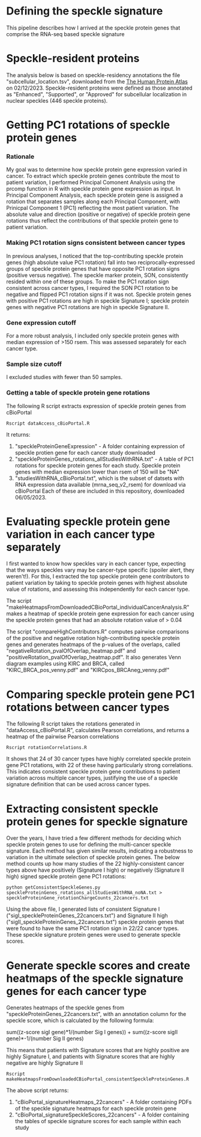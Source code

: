 # Defining the speckle signature
This pipeline describes how I arrived at the speckle protein genes that comprise the RNA-seq based speckle signature

# Speckle-resident proteins
The analysis below is based on speckle-residency annotations the file "subcellular_location.tsv", downloaded from the [The Human Protein Atlas](https://www.proteinatlas.org/about/download) on 02/12/2023. Speckle-resident proteins were defined as those annotated as "Enhanced", "Supported", or "Approved" for subcellular localization in nuclear speckles (446 speckle proteins). 

# Getting PC1 rotations of speckle protein genes
### Rationale
My goal was to determine how speckle protein gene expression varied in cancer. To extract which speckle protein genes contribute the most to patient variation, I performed Principal Comonent Analysis using the prcomp function in R with speckle protein gene expression as input. In Principal Component Analysis, each speckle protein gene is assigned a rotation that separates samples along each Principal Component, with Prinicpal Component 1 (PC1) reflecting the most patient variation. The absolute value and direction (positive or negative) of speckle protein gene rotations thus reflect the contributions of that speckle protein gene to patient variation.
### Making PC1 rotation signs consistent between cancer types
In previous analyses, I noticed that the top-contributing speckle protein genes (high absolute value PC1 rotation) fall into two reciprocally-expressed groups of speckle protein genes that have opposite PC1 rotation signs (positive versus negative). The speckle marker protein, SON, consistently resided within one of these groups. To make the PC1 rotation sign consistent across cancer types, I required the SON PC1 rotation to be negative and flipped PC1 rotation signs if it was not. Speckle protein genes with positive PC1 rotations are high in speckle Signature I; speckle protein genes with negative PC1 rotations are high in speckle Signature II.
### Gene expression cutoff
For a more robust analysis, I included only speckle protein genes with median expression of >150 rsem. This was assessed separately for each cancer type.
### Sample size cutoff
I excluded studies with fewer than 50 samples.
### Getting a table of speckle protein gene rotations
The following R script extracts expression of speckle protein genes from cBioPortal

```Rscript dataAccess_cBioPortal.R```

It returns:
1. "speckleProteinGeneExpression" - A folder containing expression of speckle protien gene for each cancer study downloaded
2. "speckleProteinGenes_rotations_allStudiesWithRNA.txt" - A table of PC1 rotations for speckle protein genes for each study. Speckle protein genes with median expression lower than rsem of 150 will be "NA"
3. "studiesWithRNA_cBioPortal.txt", which is the subset of datsets with RNA expression data available (mrna_seq_v2_rsem) for download via cBioPortal
Each of these are included in this repository, downloaded 06/05/2023. 

# Evaluating speckle protein gene variation in each cancer type separately
I first wanted to know how speckles vary in each cancer type, expecting that the ways speckles vary may be cancer-type specific (spoiler alert, they weren't!). For this, I extracted the top speckle protein gene contributors to patient variation by taking to speckle protein genes with highest absolute value of rotations, and assessing this independently for each cancer type.

The script "makeHeatmapsFromDownloadedCBioPortal_individualCancerAnalysis.R" makes a heatmap of speckle protein gene expression for each cancer using the speckle protein genes that had an absolute rotation value of > 0.04

The script "compareHighContributors.R" computes pairwise comparisons of the positive and negative rotation high-contributing speckle protein genes and generates heatmaps of the p-values of the overlaps, called "negativeRotation_pvalOfOverlap_heatmap.pdf" and "positiveRotation_pvalOfOverlap_heatmap.pdf". It also generates Venn diagram examples using KIRC and BRCA, called "KIRC_BRCA_pos_venny.pdf" and "KIRCpos_BRCAneg_venny.pdf"

# Comparing speckle protein gene PC1 rotations between cancer types
The following R script takes the rotations generated in "dataAccess_cBioPortal.R", calculates Pearson correlations, and returns a heatmap of the pairwise Pearson correlations

```Rscript rotationCorrelations.R```

It shows that 24 of 30 cancer types have highly correlated speckle protein gene PC1 rotations, with 22 of these having particularly strong correlations. This indicates consistent speckle protein gene contributions to patient variation across multiple cancer types, justifying the use of a speckle signature definition that can be used across cancer types.

# Extracting consistent speckle protein genes for speckle signature
Over the years, I have tried a few different methods for deciding which speckle protein genes to use for defining the multi-cancer speckle signature. Each method has given similar results, indicating a robustness to variation in the ultimate selection of speckle protein genes. The below method counts up how many studies of the 22 highly-consistent cancer types above have positively (Signature I high) or negatively (Signature II high) signed speckle protein gene PC1 rotations:

```python getConsistentSpeckleGenes.py speckleProteinGenes_rotations_allStudiesWithRNA_noNA.txt > speckleProteinGene_rotationChargeCounts_22cancers.txt```

Using the above file, I generated lists of consistent Signature I ("sigI_speckleProteinGenes_22cancers.txt") and Signature II high ("sigII_speckleProteinGenes_22cancers.txt") speckle protein genes that were found to have the same PC1 rotation sign in 22/22 cancer types. These speckle signature protein genes were used to generate speckle scores. 

# Generate speckle scores and create heatmaps of the speckle signature genes for each cancer type
Generates heatmaps of the speckle genes from "speckleProteinGenes_22cancers.txt", with an annotation column for the speckle score, which is calculated by the following formula:

sum((z-score sigI gene)\*1/(number Sig I genes)) + sum((z-score sigII gene)\*-1/(number Sig II genes)

This means that patients with Signature scores that are highly positive are highly Signature I, and patients with Signature scores that are highly negative are highly Signature II

```Rscript makeHeatmapsFromDownloadedCBioPortal_consistentSpeckleProteinGenes.R```

The above script returns:
1. "cBioPortal_signatureHeatmaps_22cancers" - A folder containing PDFs of the speckle signature heatmaps for each speckle protein gene
2. "cBioPortal_signatureSpeckleScores_22cancers" - A folder containing the tables of speckle signature scores for each sample within each study


